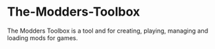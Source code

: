 # The-Modders-Toolbox
The Modders Toolbox is a tool and for creating, playing, managing and loading mods for games. 
